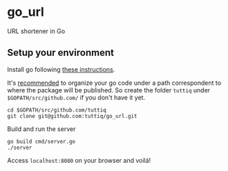 # go_url
URL shortener in Go

## Setup your environment

Install go following [these instructions](https://golang.org/doc/install).

It's [recommended](https://golang.org/doc/code.html#Organization) to organize your go code under a path correspondent to where the package will be published. So create the folder `tuttiq` under `$GOPATH/src/github.com/` if you don't have it yet.

```
cd $GOPATH/src/github.com/tuttiq
git clone git@github.com:tuttiq/go_url.git
```

Build and run the server

```
go build cmd/server.go
./server
```

Access `localhost:8080` on your browser and voilá!